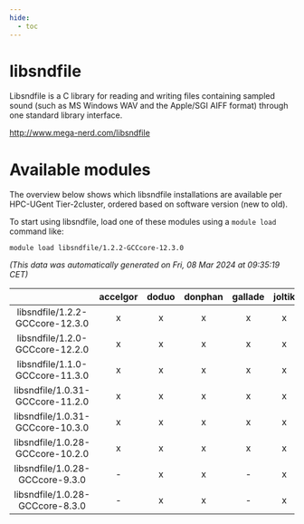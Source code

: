 ```yaml
---
hide:
  - toc
---
```


libsndfile
==========


Libsndfile is a C library for reading and writing files containing sampled sound (such as MS Windows WAV and the Apple/SGI AIFF format) through one standard library interface.

http://www.mega-nerd.com/libsndfile
# Available modules


The overview below shows which libsndfile installations are available per HPC-UGent Tier-2cluster, ordered based on software version (new to old).

To start using libsndfile, load one of these modules using a `module load` command like:

```shell
module load libsndfile/1.2.2-GCCcore-12.3.0
```

*(This data was automatically generated on Fri, 08 Mar 2024 at 09:35:19 CET)*  

| |accelgor|doduo|donphan|gallade|joltik|skitty|
| :---: | :---: | :---: | :---: | :---: | :---: | :---: |
|libsndfile/1.2.2-GCCcore-12.3.0|x|x|x|x|x|x|
|libsndfile/1.2.0-GCCcore-12.2.0|x|x|x|x|x|x|
|libsndfile/1.1.0-GCCcore-11.3.0|x|x|x|x|x|x|
|libsndfile/1.0.31-GCCcore-11.2.0|x|x|x|x|x|x|
|libsndfile/1.0.31-GCCcore-10.3.0|x|x|x|x|x|x|
|libsndfile/1.0.28-GCCcore-10.2.0|x|x|x|x|x|x|
|libsndfile/1.0.28-GCCcore-9.3.0|-|x|x|-|x|x|
|libsndfile/1.0.28-GCCcore-8.3.0|-|x|x|-|x|x|
